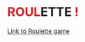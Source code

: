 # <b style="color: rgb(212, 32, 32);">ROUL</b>ETTE <b style="color: rgb(212, 32, 32);">!</b>
[Link to Roulette game](https://spur-tech.github.io/roulette/)


